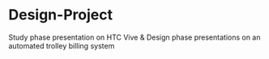 # Design-Project
Study phase presentation on HTC Vive &amp; Design phase presentations on an automated trolley billing system
